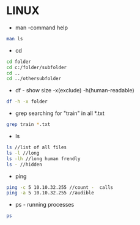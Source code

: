 # LINUX #

* man -command help
```bash
man ls
``` 

* cd
```bash
cd folder
cd c:/folder/subfolder
cd ..  
cd ../othersubfolder
``` 

* df - show size
-x(exclude) -h(human-readable)  
```bash
df -h -x folder
``` 

* grep searching for "train" in all *.txt
```bash
grep train *.txt
``` 

* ls
```bash
ls //list of all files 
ls -l //long
ls -lh //long human frendly
ls - //hidden
``` 

* ping
```bash
ping -c 5 10.10.32.255 //count -  calls
ping -a 5 10.10.32.255 //audible
```

* ps - running processes
```bash
ps

```